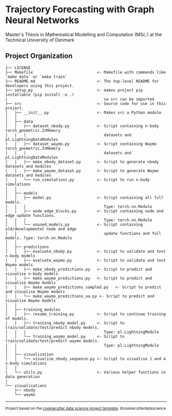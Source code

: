 Trajectory Forecasting with Graph Neural Networks
==============================

Master's Thesis in Mathematical Modelling and Computation (MSc.) at the Technical University of Denmark

Project Organization
------------

    ├── LICENSE
    ├── Makefile                            <- Makefile with commands like `make data` or `make train`
    ├── README.md                           <- The top-level README for developers using this project.
    ├── setup.py                            <- makes project pip installable (pip install -e .) 
    |                                          so src can be imported
    ├── src                                 <- Source code for use in this project.
    │   ├── __init__.py                     <- Makes src a Python module
    │   │
    │   ├── data           
    │   │   ├── dataset_nbody.py            <- Script containing n-body torch_geometric.InMemory 
    |   |   |                                  datasets and pl.LightningDataModules 
    |   |   ├── dataset_waymo.py            <- Script containing Waymo torch_geometric.InMemory 
    |   |   |                                  datasets and pl.LightningDataModules 
    |   |   ├── make_nbody_dataset.py       <- Script to generate nbody datasets and modules
    |   |   ├── make_waymo_dataset.py       <- Script to generate Waymo datasets and modules
    |   |   └── run_simulations.py          <- Script to run n-body simulations
    │   │
    │   ├── models          
    │   │   ├── model.py                    <- Script containing all full models. 
    |   |   |                                  Type: torch.nn.Module
    │   │   ├── node_edge_blocks.py         <- Script containing node and edge update functions.
    |   |   |                                  Type: torch.nn.Module
    │   │   └── unused_models.py            <- Script containing old/developmental node and edge 
    |   |                                      update functions and full models. Type: torch.nn.Module
    │   │
    │   ├── predictions
    │   │   ├── evaluate_nbody.py           <- Script to validate and test n-body models
    │   │   ├── evaluate_waymo.py           <- Script to validate and test Waymo models
    │   │   ├── make_nbody_predictions.py   <- Script to predict and visualise n-body models
    │   │   ├── make_waymo_predictions.py   <- Script to predict and visualise Waymo models
    │   │   ├── make_waymo_predictions_sampled.py   <- Script to predict and visualise Waymo models
    │   │   └── make_waymo_predictions_ua.py <- Script to predict and visualise Waymo models
    │   │
    │   ├── training_modules
    │   │   ├── resume_training.py          <- Script to continue training of models. 
    │   │   ├── training_nbody_model.py     <- Script to train/validate/test/predict nbody models. 
    |   |   |                                  Type: pl.LightningModule
    │   │   └── training_waymo_model.py     <- Script to train/validate/test/predict waymo models. 
    |   |                                      Type: pl.LightningModule
    │   │   
    │   ├── visualization  
    │   |   └── visualize_nbody_sequence.py <- Script to visualise 1 and 4 n-body simulations
    │   |
    |   └── utils.py                        <- Various helper functions in data generation
    |
    └── visualisations
        ├── nbody
        └── waymo    

--------

<p><small>Project based on the <a target="_blank" href="https://drivendata.github.io/cookiecutter-data-science/">cookiecutter data science project template</a>. #cookiecutterdatascience</small></p>
